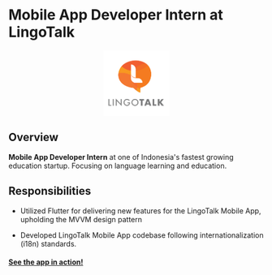 # Mobile App Developer Intern at LingoTalk

<div style="display: flex; justify-content: center;">
  <img src="/src/assets/lingotalk-logo.png" alt="LingoTalk Logo" width="130px"/>
</div>

## Overview

**Mobile App Developer Intern** at one of Indonesia's fastest growing education startup. Focusing on language learning and education.

## Responsibilities

- Utilized Flutter for delivering new features for the LingoTalk Mobile App, upholding the MVVM design pattern

- Developed LingoTalk Mobile App codebase following internationalization (i18n) standards.

#### <a href="https://play.google.com/store/apps/dev?id=4633563900135049585&hl=en&gl=US" target="_blank">See the app in action!</a>
